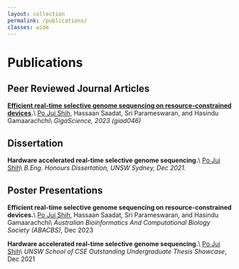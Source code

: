 ```yaml
---
layout: collection
permalink: /publications/
classes: wide
---
```


# Publications

## Peer Reviewed Journal Articles

**[Efficient real-time selective genome sequencing on resource-constrained devices](https://academic.oup.com/gigascience/article/doi/10.1093/gigascience/giad046/7217084?login=false).**\\
<ins>Po Jui Shih</ins>, Hassaan Saadat, Sri Parameswaran, and Hasindu Gamaarachchi\\
*GigaScience, 2023 (giad046)*

## Dissertation
**Hardware accelerated real-time selective genome sequencing.**\\
<ins>Po Jui Shih</ins>\\
*B.Eng. Honours Dissertation, UNSW Sydney, Dec 2021.*



## Poster Presentations

**Efficient real-time selective genome sequencing on resource-constrained devices.**\\
<ins>Po Jui Shih</ins>, Hassaan Saadat, Sri Parameswaran, and Hasindu Gamaarachchi\\
*Australian Bioinformatics And Computational Biology Society (ABACBS)*, Dec 2023

**Hardware accelerated real-time selective genome sequencing.**\\
<ins>Po Jui Shih</ins>\\
*UNSW School of CSE Outstanding Undergraduate Thesis Showcase*, Dec 2021